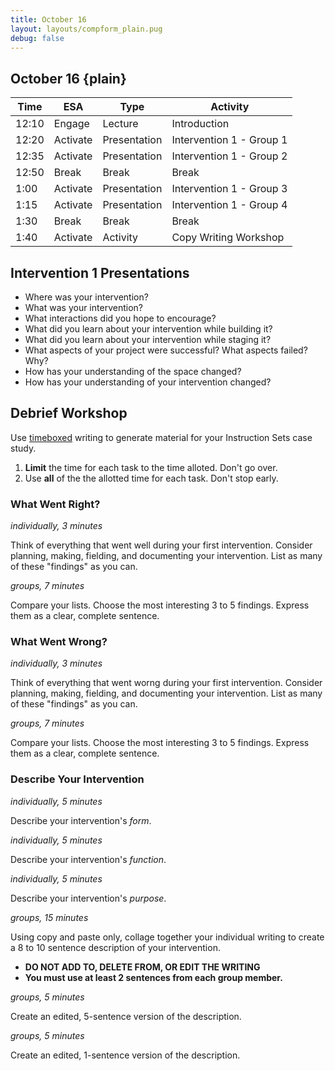 ```yaml
---
title: October 16
layout: layouts/compform_plain.pug
debug: false
---
```


## October 16 {plain}

| Time  | ESA      | Type         | Activity                 |
| ----- | -------- | ------------ | ------------------------ |
| 12:10 | Engage   | Lecture      | Introduction             |
| 12:20 | Activate | Presentation | Intervention 1 - Group 1 |
| 12:35 | Activate | Presentation | Intervention 1 - Group 2 |
| 12:50 | Break    | Break        | Break                    |
| 1:00  | Activate | Presentation | Intervention 1 - Group 3 |
| 1:15  | Activate | Presentation | Intervention 1 - Group 4 |
| 1:30  | Break    | Break        | Break                    |
| 1:40  | Activate | Activity     | Copy Writing Workshop    |


## Intervention 1 Presentations

- Where was your intervention?
- What was your intervention?
- What interactions did you hope to encourage?
- What did you learn about your intervention while building it?
- What did you learn about your intervention while staging it?
- What aspects of your project were successful? What aspects failed? Why?
- How has your understanding of the space changed?
- How has your understanding of your intervention changed?


## Debrief Workshop

Use [timeboxed](https://en.wikipedia.org/wiki/Timeboxing) writing to generate material for your Instruction Sets case study.

1) **Limit** the time for each task to the time alloted. Don't go over.
2) Use **all** of the the allotted time for each task. Don't stop early.

### What Went Right?
*individually, 3 minutes*

Think of everything that went well during your first intervention. Consider planning, making, fielding, and documenting your intervention. List as many of these "findings" as you can.

*groups, 7 minutes*

Compare your lists.
Choose the most interesting 3 to 5 findings.
Express them as a clear, complete sentence. 

### What Went Wrong?
*individually, 3 minutes*

Think of everything that went worng during your first intervention. Consider planning, making, fielding, and documenting your intervention. List as many of these "findings" as you can.


*groups, 7 minutes*

Compare your lists.
Choose the most interesting 3 to 5 findings.
Express them as a clear, complete sentence. 

### Describe Your Intervention
*individually, 5 minutes*

Describe your intervention's *form*.

*individually, 5 minutes*

Describe your intervention's *function*.

*individually, 5 minutes*

Describe your intervention's *purpose*.

*groups, 15 minutes*

Using copy and paste only, collage together your individual writing to create a 8 to 10 sentence description of your intervention. 
- **DO NOT ADD TO, DELETE FROM, OR EDIT THE WRITING**
- **You must use at least 2 sentences from each group member.**
  
*groups, 5 minutes*

Create an edited, 5-sentence version of the description.

*groups, 5 minutes*

Create an edited, 1-sentence version of the description.










